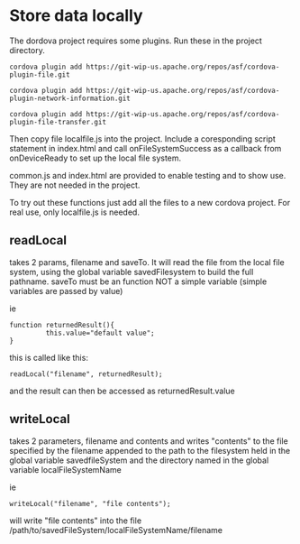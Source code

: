 # Store data locally

The dordova project requires some plugins. Run these in the project directory.

```
cordova plugin add https://git-wip-us.apache.org/repos/asf/cordova-plugin-file.git

cordova plugin add https://git-wip-us.apache.org/repos/asf/cordova-plugin-network-information.git

cordova plugin add https://git-wip-us.apache.org/repos/asf/cordova-plugin-file-transfer.git
```

Then copy file localfile.js into the project. Include a coresponding script statement
in index.html and call onFileSystemSuccess as a callback from onDeviceReady to set up the
local file system.

common.js and index.html are provided to enable testing and to show use.
They are not needed in the project.

To try out these functions just add all the files to a new cordova project.
For real use, only localfile.js is needed.

## readLocal

takes 2 params, filename and saveTo. It will read the file from the local file system,
using the global variable savedFilesystem to build the full pathname.
saveTo must be an function NOT a simple variable (simple variables are passed by value)

ie

```
function returnedResult(){
         this.value="default value";
}
```
this is called like this:

```
readLocal("filename", returnedResult);
```

and the result can then be accessed as returnedResult.value

## writeLocal

takes 2 parameters, filename and contents and writes "contents" to the file specified
by the filename appended to the path to the filesystem held in the global variable
savedfileSystem and the directory named in the global variable localFileSystemName

ie

```
writeLocal("filename", "file contents");
```

will write "file contents" into the file /path/to/savedFileSystem/localFileSystemName/filename
